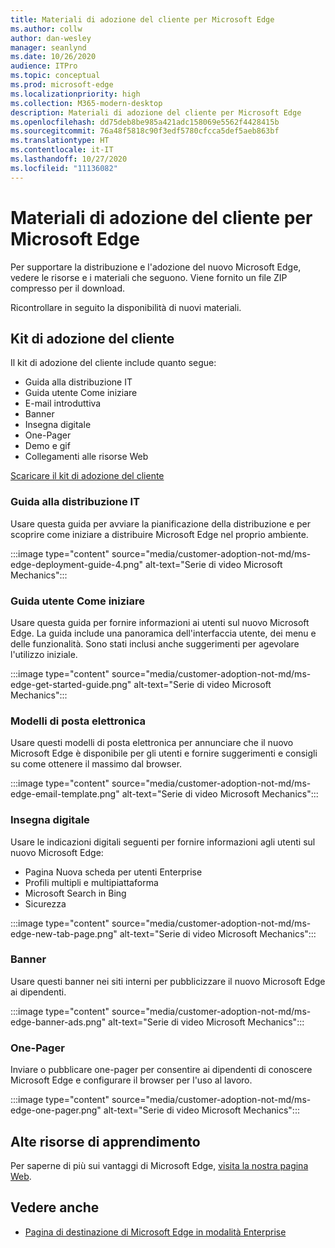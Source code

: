```yaml
---
title: Materiali di adozione del cliente per Microsoft Edge
ms.author: collw
author: dan-wesley
manager: seanlynd
ms.date: 10/26/2020
audience: ITPro
ms.topic: conceptual
ms.prod: microsoft-edge
ms.localizationpriority: high
ms.collection: M365-modern-desktop
description: Materiali di adozione del cliente per Microsoft Edge
ms.openlocfilehash: dd75deb8be985a421adc158069e5562f4428415b
ms.sourcegitcommit: 76a48f5818c90f3edf5780cfcca5def5aeb863bf
ms.translationtype: HT
ms.contentlocale: it-IT
ms.lasthandoff: 10/27/2020
ms.locfileid: "11136082"
---
```

# Materiali di adozione del cliente per Microsoft Edge

Per supportare la distribuzione e l'adozione del nuovo Microsoft Edge, vedere le risorse e i materiali che seguono. Viene fornito un file ZIP compresso per il download.

Ricontrollare in seguito la disponibilità di nuovi materiali.

## Kit di adozione del cliente

Il kit di adozione del cliente include quanto segue:

- Guida alla distribuzione IT
- Guida utente Come iniziare
- E-mail introduttiva
- Banner
- Insegna digitale
- One-Pager
- Demo e gif
- Collegamenti alle risorse Web

[Scaricare il kit di adozione del cliente](https://www.microsoft.com/download/details.aspx?id=102119)

### Guida alla distribuzione IT

Usare questa guida per avviare la pianificazione della distribuzione e per scoprire come iniziare a distribuire Microsoft Edge nel proprio ambiente.

:::image type="content" source="media/customer-adoption-not-md/ms-edge-deployment-guide-4.png" alt-text="Serie di video Microsoft Mechanics":::

### Guida utente Come iniziare

Usare questa guida per fornire informazioni ai utenti sul nuovo Microsoft Edge. La guida include una panoramica dell'interfaccia utente, dei menu e delle funzionalità. Sono stati inclusi anche suggerimenti per agevolare l'utilizzo iniziale.

:::image type="content" source="media/customer-adoption-not-md/ms-edge-get-started-guide.png" alt-text="Serie di video Microsoft Mechanics":::

### Modelli di posta elettronica

Usare questi modelli di posta elettronica per annunciare che il nuovo Microsoft Edge è disponibile per gli utenti e fornire suggerimenti e consigli su come ottenere il massimo dal browser.

:::image type="content" source="media/customer-adoption-not-md/ms-edge-email-template.png" alt-text="Serie di video Microsoft Mechanics":::

### Insegna digitale

Usare le indicazioni digitali seguenti per fornire informazioni agli utenti sul nuovo Microsoft Edge:

- Pagina Nuova scheda per utenti Enterprise
- Profili multipli e multipiattaforma
- Microsoft Search in Bing
- Sicurezza

:::image type="content" source="media/customer-adoption-not-md/ms-edge-new-tab-page.png" alt-text="Serie di video Microsoft Mechanics":::

### Banner

Usare questi banner nei siti interni per pubblicizzare il nuovo Microsoft Edge ai dipendenti.

:::image type="content" source="media/customer-adoption-not-md/ms-edge-banner-ads.png" alt-text="Serie di video Microsoft Mechanics":::

### One-Pager

Inviare o pubblicare one-pager per consentire ai dipendenti di conoscere Microsoft Edge e configurare il browser per l'uso al lavoro.

:::image type="content" source="media/customer-adoption-not-md/ms-edge-one-pager.png" alt-text="Serie di video Microsoft Mechanics":::

## Alte risorse di apprendimento

Per saperne di più sui vantaggi di Microsoft Edge, [visita la nostra pagina Web](https://www.microsoft.com/edge/business).

## Vedere anche

- [Pagina di destinazione di Microsoft Edge in modalità Enterprise](https://aka.ms/EdgeEnterprise)
